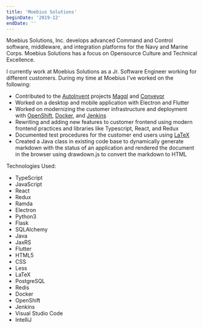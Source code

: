```yaml
---
title: 'Moebius Solutions'
beginDate: '2019-12'
endDate: ''
---
```


Moebius Solutions, Inc. develops advanced Command and Control software, middleware, and integration platforms for the
Navy and Marine Corps. Moebius Solutions has a focus on Opensource Culture and Technical Excellence.

I currently work at Moebius Solutions as a Jr. Software Engineer working for different customers. During my time at
Moebius I've worked on the following:

- Contributed to the [AutoInvent](https://github.com/autoinvent) projects [Magql](https://github.com/autoinvent/magql)
and [Conveyor](https://github.com/autoinvent/conveyor)
- Worked on a desktop and mobile application with Electron and Flutter
- Worked on modernizing the customer infrastructure and deployment with [OpenShift](https://www.redhat.com/en/technologies/cloud-computing/openshift),
[Docker](https://www.docker.com/), and [Jenkins](https://www.jenkins.io/)
- Rewriting and adding new features to customer frontend using modern frontend practices and libraries like Typescript,
React, and Redux
- Documented test procedures for the customer end users using [LaTeX](https://www.latex-project.org/)
- Created a Java class in existing code base to dynamically generate markdown with the status of an application and
rendered the document in the browser using drawdown.js to convert the markdown to HTML

Technologies Used:

- TypeScript
- JavaScript
- React
- Redux
- Ramda
- Electron
- Python3
- Flask
- SQLAlchemy
- Java
- JaxRS
- Flutter
- HTML5
- CSS
- Less
- LaTeX
- PostgreSQL
- Redis
- Docker
- OpenShift
- Jenkins
- Visual Studio Code
- IntelliJ